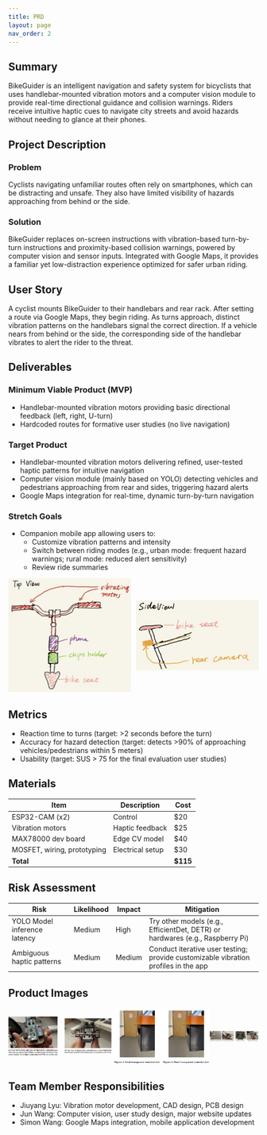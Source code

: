 ```yaml
---
title: PRD
layout: page
nav_order: 2
---
```


## Summary
BikeGuider is an intelligent navigation and safety system for bicyclists that uses handlebar-mounted vibration motors and a computer vision module to provide real-time directional guidance and collision warnings. Riders receive intuitive haptic cues to navigate city streets and avoid hazards without needing to glance at their phones.

## Project Description

### Problem
Cyclists navigating unfamiliar routes often rely on smartphones, which can be distracting and unsafe. They also have limited visibility of hazards approaching from behind or the side.

### Solution
BikeGuider replaces on-screen instructions with vibration-based turn-by-turn instructions and proximity-based collision warnings, powered by computer vision and sensor inputs. Integrated with Google Maps, it provides a familiar yet low-distraction experience optimized for safer urban riding.

## User Story
A cyclist mounts BikeGuider to their handlebars and rear rack. After setting a route via Google Maps, they begin riding. As turns approach, distinct vibration patterns on the handlebars signal the correct direction. If a vehicle nears from behind or the side, the corresponding side of the handlebar vibrates to alert the rider to the threat.


## Deliverables
### Minimum Viable Product (MVP)
- Handlebar-mounted vibration motors providing basic directional feedback (left, right, U-turn)
- Hardcoded routes for formative user studies (no live navigation)

### Target Product
- Handlebar-mounted vibration motors delivering refined, user-tested haptic patterns for intuitive navigation
- Computer vision module (mainly based on YOLO) detecting vehicles and pedestrians approaching from rear and sides, triggering hazard alerts
- Google Maps integration for real-time, dynamic turn-by-turn navigation

### Stretch Goals
- Companion mobile app allowing users to:
  - Customize vibration patterns and intensity
  - Switch between riding modes (e.g., urban mode: frequent hazard warnings; rural mode: reduced alert sensitivity)
  - Review ride summaries

<div style="display: table;">
  <div style="display: table-cell; vertical-align: middle; padding-right: 10px;">
    <img src="Images/sketch_top.png" alt="top sketch" width="350">
  </div>
  <div style="display: table-cell; vertical-align: middle;">
    <img src="Images/sketch_side.png" alt="side sketch" width="350">
  </div>
</div>


## Metrics
- Reaction time to turns (target: >2 seconds before the turn)
- Accuracy for hazard detection (target: detects >90% of approaching vehicles/pedestrians within 5 meters)
- Usability (target: SUS > 75 for the final evaluation user studies)


## Materials

| **Item**                     | **Description**          | **Cost** |
|------------------------------|--------------------------|----------|
| ESP32-CAM (x2)               | Control                  | $20      |
| Vibration motors             | Haptic feedback          | $25      |
| MAX78000 dev board           | Edge CV model            | $40      |
| MOSFET, wiring, prototyping  | Electrical setup         | $30      |
| **Total**                    |                          | **$115** |


## Risk Assessment

| **Risk**                         | **Likelihood** | **Impact** | **Mitigation**                                                                          |
|----------------------------------|----------------|------------|-----------------------------------------------------------------------------------------|
| YOLO Model inference latency     | Medium         | High       | Try other models (e.g., EfficientDet, DETR) or hardwares (e.g., Raspberry Pi)|
| Ambiguous haptic patterns        | Medium         | Medium     | Conduct iterative user testing; provide customizable vibration profiles in the app     |

## Product Images

<div style="display: table;">
  <div style="display: table-cell; vertical-align: middle; padding-right: 10px;">
    <img src="Images/front_max78000_embed.png" alt="top sketch" width="350">
  </div>
  <div style="display: table-cell; vertical-align: middle;">
    <img src="Images/topview_max78000_embed.png" alt="side sketch" width="350">
  </div>
  <div style="display: table-cell; vertical-align: middle;">
    <img src="Images/transparent_material_slot.png" alt="side sketch" width="350">
  </div>
  <div style="display: table-cell; vertical-align: middle;">
    <img src="Images/transparent_material_slot.png" alt="side sketch" width="350">
  </div>
  <div style="display: table-cell; vertical-align: middle;">
    <img src="Images/BikeGuider.png" alt="side sketch" width="350">
  </div>
</div>

## Team Member Responsibilities
- Jiuyang Lyu: Vibration motor development, CAD design, PCB design
- Jun Wang: Computer vision, user study design, major website updates
- Simon Wang: Google Maps integration, mobile application development
